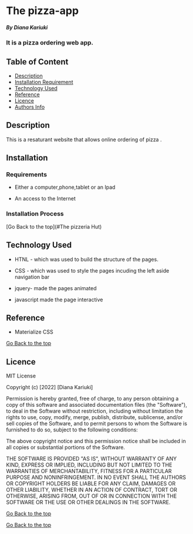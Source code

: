 # The pizza-app

##### By Diana Kariuki
### It is a pizza ordering web app.

## Table of Content

+ [Description](#description)
+ [Installation Requirement](#Installation)
+ [Technology Used](#technology-used)
+ [Reference](#reference)
+ [Licence](#licence)
+ [Authors Info](#author-Info)

## Description
<p>This is  a  resaturant website that allows online ordering of pizza .</p>

## Installation

### Requirements

* Either a computer,phone,tablet or an Ipad

* An access to the Internet

### Installation Process

[Go Back to the top](#The pizzeria Hut)
## Technology Used
* HTNL - which was used to build the structure of the pages.

* CSS - which was used to style the pages incuding the left aside navigation bar

* jquery- made the pages animated 

* javascript made the page interactive 

## Reference
* Materialize CSS

[Go Back to the top](#pizza-app)

## Licence

MIT License

Copyright (c) [2022] [Diana Kariuki]

Permission is hereby granted, free of charge, to any person obtaining a copy
of this software and associated documentation files (the "Software"), to deal
in the Software without restriction, including without limitation the rights
to use, copy, modify, merge, publish, distribute, sublicense, and/or sell
copies of the Software, and to permit persons to whom the Software is
furnished to do so, subject to the following conditions:

The above copyright notice and this permission notice shall be included in all
copies or substantial portions of the Software.

THE SOFTWARE IS PROVIDED "AS IS", WITHOUT WARRANTY OF ANY KIND, EXPRESS OR
IMPLIED, INCLUDING BUT NOT LIMITED TO THE WARRANTIES OF MERCHANTABILITY,
FITNESS FOR A PARTICULAR PURPOSE AND NONINFRINGEMENT. IN NO EVENT SHALL THE
AUTHORS OR COPYRIGHT HOLDERS BE LIABLE FOR ANY CLAIM, DAMAGES OR OTHER
LIABILITY, WHETHER IN AN ACTION OF CONTRACT, TORT OR OTHERWISE, ARISING FROM,
OUT OF OR IN CONNECTION WITH THE SOFTWARE OR THE USE OR OTHER DEALINGS IN THE
SOFTWARE.

[Go Back to the top](#pizza-app)

[Go Back to the top](#pizza-app)